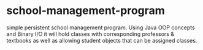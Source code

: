 # school-management-program
simple persistent school management program. Using Java OOP concepts and Binary I/O it will hold classes with corresponding professors &amp; textbooks as well as allowing student objects that can be assigned classes.
